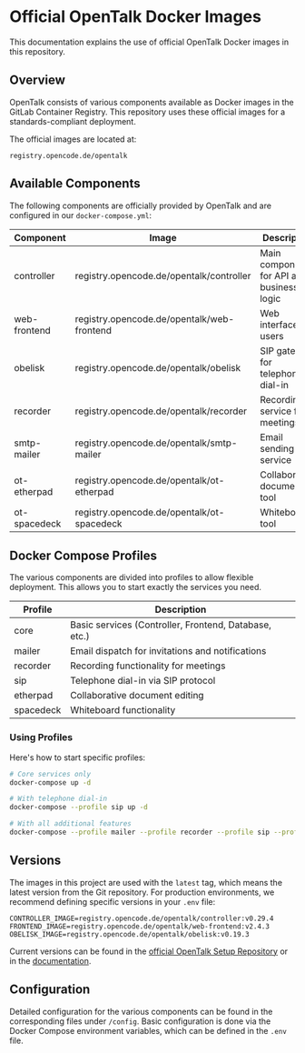 # Official OpenTalk Docker Images

This documentation explains the use of official OpenTalk Docker images in this repository.

## Overview

OpenTalk consists of various components available as Docker images in the GitLab Container Registry. This repository uses these official images for a standards-compliant deployment.

The official images are located at:
```
registry.opencode.de/opentalk
```

## Available Components

The following components are officially provided by OpenTalk and are configured in our `docker-compose.yml`:

| Component     | Image                                          | Description                                        |
|----------------|-------------------------------------------------|---------------------------------------------------|
| controller     | registry.opencode.de/opentalk/controller       | Main component for API and business logic          |
| web-frontend   | registry.opencode.de/opentalk/web-frontend     | Web interface for users                            |
| obelisk        | registry.opencode.de/opentalk/obelisk          | SIP gateway for telephone dial-in                  |
| recorder       | registry.opencode.de/opentalk/recorder         | Recording service for meetings                     |
| smtp-mailer    | registry.opencode.de/opentalk/smtp-mailer      | Email sending service                              |
| ot-etherpad    | registry.opencode.de/opentalk/ot-etherpad      | Collaborative document tool                        |
| ot-spacedeck   | registry.opencode.de/opentalk/ot-spacedeck     | Whiteboard tool                                    |

## Docker Compose Profiles

The various components are divided into profiles to allow flexible deployment. This allows you to start exactly the services you need.

| Profile      | Description                                              |
|--------------|----------------------------------------------------------|
| core         | Basic services (Controller, Frontend, Database, etc.)    |
| mailer       | Email dispatch for invitations and notifications         |
| recorder     | Recording functionality for meetings                     |
| sip          | Telephone dial-in via SIP protocol                       |
| etherpad     | Collaborative document editing                           |
| spacedeck    | Whiteboard functionality                                 |

### Using Profiles

Here's how to start specific profiles:

```bash
# Core services only
docker-compose up -d

# With telephone dial-in
docker-compose --profile sip up -d

# With all additional features
docker-compose --profile mailer --profile recorder --profile sip --profile etherpad --profile spacedeck up -d
```

## Versions

The images in this project are used with the `latest` tag, which means the latest version from the Git repository. For production environments, we recommend defining specific versions in your `.env` file:

```
CONTROLLER_IMAGE=registry.opencode.de/opentalk/controller:v0.29.4
FRONTEND_IMAGE=registry.opencode.de/opentalk/web-frontend:v2.4.3
OBELISK_IMAGE=registry.opencode.de/opentalk/obelisk:v0.19.3
```

Current versions can be found in the [official OpenTalk Setup Repository](https://gitlab.opencode.de/opentalk/ot-setup) or in the [documentation](https://docs.opentalk.eu/releases/).

## Configuration

Detailed configuration for the various components can be found in the corresponding files under `/config`. Basic configuration is done via the Docker Compose environment variables, which can be defined in the `.env` file.
